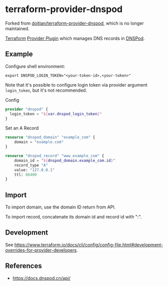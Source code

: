 # terraform-provider-dnspod

Forked from [doitian/terraform-provider-dnspod](https://github.com/doitian/terraform-provider-dnspod), which is no longer maintained.

[Terraform](https://www.terraform.io/) [Provider Plugin](https://www.terraform.io/docs/plugins/provider.html) which manages DNS records in [DNSPod](https://www.dnspod.cn).

## Example

Configure shell environment:

```shell
export DNSPOD_LOGIN_TOKEN="<your-token-id>,<your-token>"
```

Note that it's possible to configure login token via provider argument `login_token`, but it's not recommended.

Config

```tf
provider "dnspod" {
  login_token = "${var.dnspod_login_token}"
}
```

Set an A Record

```tf
resource "dnspod_domain" "example_com" {
    domain = "example.com"
}

resource "dnspod_record" "www_example_com" {
    domain_id = "${dnspod_domain.example_com.id}"
    record_type "A"
    value: "127.0.0.1"
    ttl: 86400
}
```

## Import

To import domain, use the domain ID return from API.

To import record, concatenate its domain id and record id with ":".

## Development

See
https://www.terraform.io/docs/cli/config/config-file.html#development-overrides-for-provider-developers.

## References

- https://docs.dnspod.cn/api/

